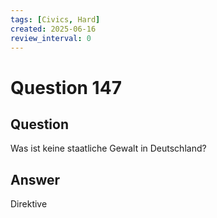 ```yaml
---
tags: [Civics, Hard]
created: 2025-06-16
review_interval: 0
---
```


# Question 147

## Question

Was ist keine staatliche Gewalt in Deutschland?

## Answer

Direktive
